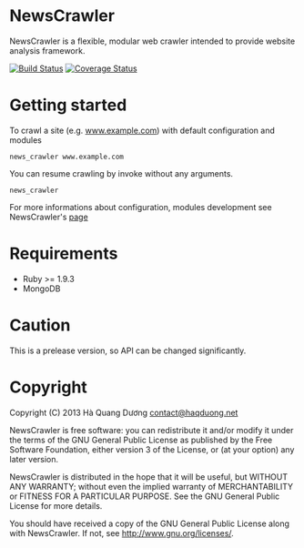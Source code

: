 NewsCrawler
===========
NewsCrawler is a flexible, modular web crawler intended to provide
website analysis framework.

[![Build Status](https://travis-ci.org/haqduong/news_crawler.png?branch=master)](https://travis-ci.org/haqduong/news_crawler)
[![Coverage Status](https://coveralls.io/repos/haqduong/news_crawler/badge.png?branch=master)](https://coveralls.io/r/haqduong/news_crawler?branch=master)

# Getting started #

To crawl a site (e.g. www.example.com) with default configuration
and modules

    news_crawler www.example.com

You can resume crawling by invoke without any arguments.

    news_crawler

For more informations about configuration, modules development see
NewsCrawler's [page](http://haqduong.github.io/news_crawler)


Requirements
============

* Ruby >= 1.9.3
* MongoDB

Caution
=======
This is a prelease version, so API can be changed significantly.

Copyright
=========
Copyright (C) 2013 Hà Quang Dương <contact@haqduong.net>

NewsCrawler is free software: you can redistribute it and/or modify
it under the terms of the GNU General Public License as published by
the Free Software Foundation, either version 3 of the License, or
(at your option) any later version.

NewsCrawler is distributed in the hope that it will be useful,
but WITHOUT ANY WARRANTY; without even the implied warranty of
MERCHANTABILITY or FITNESS FOR A PARTICULAR PURPOSE.  See the
GNU General Public License for more details.

You should have received a copy of the GNU General Public License
along with NewsCrawler.  If not, see <http://www.gnu.org/licenses/>.
